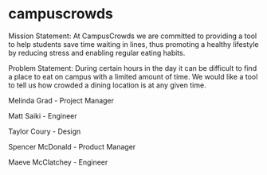 # campuscrowds

Mission Statement: At CampusCrowds we are committed to providing a tool to help students save time waiting in lines, thus promoting a healthy lifestyle by reducing stress and enabling regular eating habits.

Problem Statement: During certain hours in the day it can be difficult to find a place to eat on campus with a limited amount of time. We would like a tool to tell us how crowded a dining location is at any given time.

Melinda Grad - Project Manager

Matt Saiki - Engineer

Taylor Coury - Design

Spencer McDonald - Product Manager

Maeve McClatchey - Engineer
